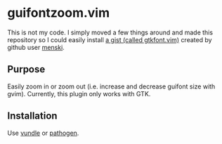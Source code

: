 # guifontzoom.vim

This is not my code. I simply moved a few things around and made this repository
so I could easily install [a gist (called
gtkfont.vim)](https://gist.github.com/4101252) created by github user
[menski](https://github.com/menski).

## Purpose

Easily zoom in or zoom out (i.e. increase and decrease guifont size with gvim).
Currently, this plugin only works with GTK.

## Installation

Use [vundle](https://github.com/gmarik/vundle) or
[pathogen](https://github.com/tpope/vim-pathogen).
